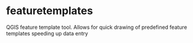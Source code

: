 featuretemplates
================

QGIS feature template tool.  Allows for quick drawing of predefined feature templates speeding up data entry
